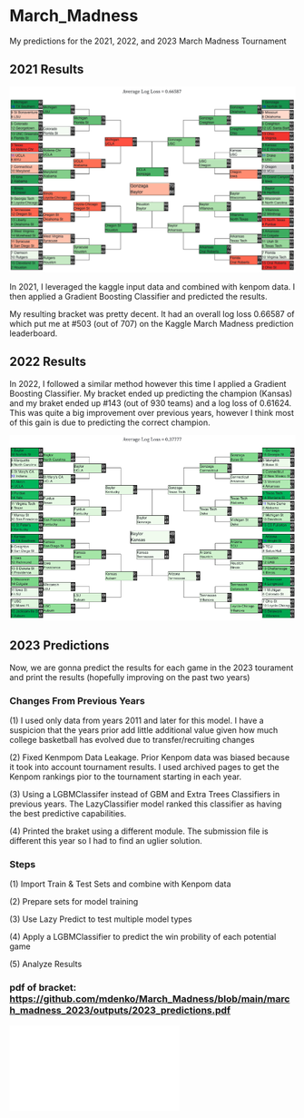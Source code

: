 # March_Madness
My predictions for the 2021, 2022, and 2023 March Madness Tournament

## 2021 Results
![image](march_madness_2022/outputs/2021_results.png)

In 2021, I leveraged the kaggle input data and combined with kenpom data. I then applied a Gradient Boosting Classifier and predicted the results.

My resulting bracket was pretty decent. It had an overall log loss 0.66587 of which put me at #503 (out of 707) on the Kaggle March Madness prediction leaderboard.

## 2022 Results

In 2022, I followed a similar method however this time I applied a Gradient Boosting Classifier. My bracket ended up predicting the champion (Kansas) and my braket ended up #143 (out of 930 teams) and a log loss of 0.61624. This was quite a big improvement over previous years, however I think most of this gain is due to predicting the correct champion.

![image](march_madness_2023/outputs/2022_results.png)

## 2023 Predictions

Now, we are gonna predict the results for each game in the 2023 tourament and print the results (hopefully improving on the past two years)

### Changes From Previous Years

(1) I used only data from years 2011 and later for this model. I have a suspicion that the years prior add little additional value given how much college basketball has evolved due to transfer/recruiting changes

(2) Fixed Kenmpom Data Leakage. Prior Kenpom data was biased because it took into account tournament results. I used archived pages to get the Kenpom rankings pior to the tournament starting in each year.

(3) Using a LGBMClassifer instead of GBM and Extra Trees Classifiers in previous years. The LazyClassifier model ranked this classifier as having the best predictive capabilities.

(4) Printed the braket using a different module. The submission file is different this year so I had to find an uglier solution.

### Steps

(1) Import Train & Test Sets and combine with Kenpom data

(2) Prepare sets for model training

(3) Use Lazy Predict to test multiple model types

(4) Apply a LGBMClassifier to predict the win probility of each potential game

(5) Analyze Results

### pdf of bracket: https://github.com/mdenko/March_Madness/blob/main/march_madness_2023/outputs/2023_predictions.pdf

<embed src="[march_madness_2023/outputs/2023_predictions.pdf](https://github.com/mdenko/March_Madness/blob/main/march_madness_2023/outputs/2023_predictions.pdf)" type="application/pdf">

<object data="/blog/images/xxx.pdf" type="application/pdf" width="100%"> 
</object>
